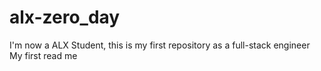 # alx-zero_day
I'm now a ALX Student, this is my first repository as a full-stack engineer
My first read me
